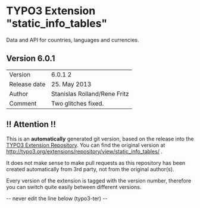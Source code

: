 # TYPO3 Extension "static_info_tables"
Data and API for countries, languages and currencies.

## Version 6.0.1




<table>
	<tr><td>Version</td><td>6.0.1 2</td></tr>
	<tr><td>Release date</td><td>25. May 2013</td></tr>
	<tr><td>Author</td><td>Stanislas Rolland/Rene Fritz</td></tr>
	<tr><td>Comment</td><td>Two glitches fixed. </td></tr>
</table>

## !! Attention !!
This is an **automatically** generated git version, based on the release into the [TYPO3 Extension Repository](http://www.typo3.org/extensions/).
You can find the original version at http://typo3.org/extensions/repository/view/static_info_tables/ .

It does not make sense to make pull requests as this repository has been created automatically from 3rd party, not from the original author(s).

Every version of the extension is tagged with the version number, therefore you can switch quite easily between different versions.


-- never edit the line below (typo3-ter) --